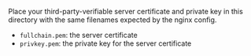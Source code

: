 
Place your third-party-verifiable server certificate and private key in this
directory with the same filenames expected by the nginx config.

* `fullchain.pem`: the server certificate
* `privkey.pem`: the private key for the server certificate


